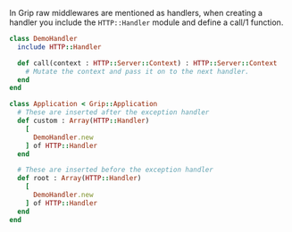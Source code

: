 In Grip raw middlewares are mentioned as handlers, when creating a handler you include the `HTTP::Handler` module and define a call/1 function.

```ruby
class DemoHandler
  include HTTP::Handler

  def call(context : HTTP::Server::Context) : HTTP::Server::Context
    # Mutate the context and pass it on to the next handler.
  end
end

class Application < Grip::Application
  # These are inserted after the exception handler
  def custom : Array(HTTP::Handler)
    [
      DemoHandler.new
    ] of HTTP::Handler
  end

  # These are inserted before the exception handler
  def root : Array(HTTP::Handler)
    [
      DemoHandler.new
    ] of HTTP::Handler
  end
end
```
